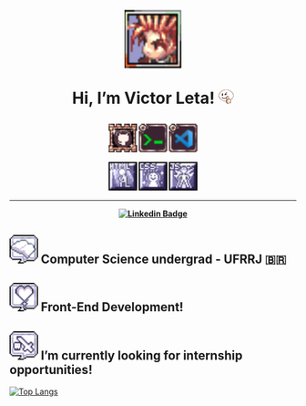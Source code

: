 <h1 align="center">
  <img src="img/Screenshot_28.png" alt="meu personagem em ragnarok" width=100>
  
   Hi, I’m Victor Leta! <img src="img/Emote_no1.gif" alt="emote /no1 do ragnarok">
  
<h4 align="center">
  <img src="img/githubicon3.png" alt="github skill icon" width= 50> <img src="img/terminalicon.png" alt="terminal skill icon" width= 50> <img src="img/vscodeicon2.png" alt="vscode skill icon" width= 50>
  
  <img src="img/htmlicon.png" alt="html skill icon" width= 50> <img src="img/cssicon.png" alt="css skill icon" width= 50> <img src="img/javascripticon.png" alt="javascript skill icon" width= 50>  
  
<hr>

[![Linkedin Badge](https://img.shields.io/badge/-Linkedin-blue?style=for-the-badge&logo=Linkedin&logoColor=white&link=https://github.com/victorrlo)](https://www.linkedin.com/in/victor-leta)

## <img src="img/1.png" width= 50> Computer Science undergrad - UFRRJ 🇧🇷
## <img src="img/4.png" width= 50> Front-End Development!

## <img src="img/23.png" width= 50> I’m currently looking for internship opportunities!   

[![Top Langs](https://github-readme-stats.vercel.app/api/top-langs/?username=victorrlo&&show_icons=true&layout=compact&theme=dracula)](https://github.com/victorrlo)


<!---
victorrlo/victorrlo is a ✨ special ✨ repository because its `README.md` (this file) appears on your GitHub profile.
You can click the Preview link to take a look at your changes.
--->
